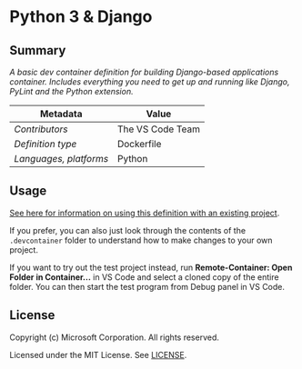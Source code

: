 # Python 3 & Django

## Summary

*A basic dev container definition for building Django-based applications container. Includes everything you need to get up and running like Django, PyLint and the Python extension.*

| Metadata | Value |  
|----------|-------|
| *Contributors* | The VS Code Team |
| *Definition type* | Dockerfile |
| *Languages, platforms* | Python |

## Usage

[See here for information on using this definition with an existing project](../../README.md#using-a-definition).

If you prefer, you can also just look through the contents of the `.devcontainer` folder to understand how to make changes to your own project.

If you want to try out the test project instead, run **Remote-Container: Open Folder in Container...** in VS Code and select a cloned copy of the entire folder. You can then start the test program from Debug panel in VS Code.

## License

Copyright (c) Microsoft Corporation. All rights reserved.

Licensed under the MIT License. See [LICENSE](../../LICENSE).
